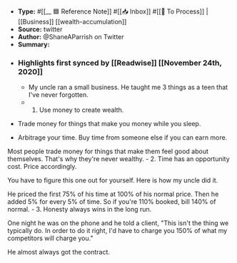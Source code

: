 - **Type:** #[[__ 🟦  Reference Note]] #[[📥 Inbox]] #[[📝 To Process]] | [[Business]] [[wealth-accumulation]]
- **Source:**  twitter
- **Author:** @ShaneAParrish on Twitter
- **Summary:**
- ### Highlights first synced by [[Readwise]] [[November 24th, 2020]]
    - My uncle ran a small business. He taught me 3 things as a teen that I've never forgotten. 
    - 1. Use money to create wealth. 

* Trade money for things that make you money while you sleep.

* Arbitrage your time. Buy time from someone else if you can earn more.

Most people trade money for things that make them feel good about themselves. That's why they're never wealthy. 
    - 2. Time has an opportunity cost. Price accordingly.

You have to figure this one out for yourself. Here is how my uncle did it. 

He priced the first 75% of his time at 100% of his normal price. Then he added 5% for every 5% of time. So if you're 110% booked, bill 140% of normal. 
    - 3. Honesty always wins in the long run.

One night he was on the phone and he told a client, "This isn't the thing we typically do. In order to do it right, I'd have to charge you 150% of what my competitors will charge you." 

He almost always got the contract. 

